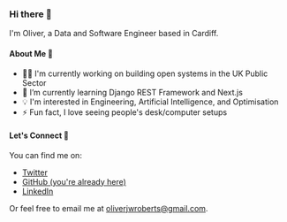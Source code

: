 ### Hi there 👋

I'm Oliver, a Data and Software Engineer based in Cardiff.

#### About Me 📌

- 👨‍💻 I'm currently working on building open systems in the UK Public Sector
- 🌱 I’m currently learning Django REST Framework and Next.js
- 💡 I'm interested in Engineering, Artificial Intelligence, and Optimisation
- ⚡ Fun fact, I love seeing people's desk/computer setups

#### Let's Connect 🤝

You can find me on:

- [Twitter](https://twitter.com/oliverjwroberts)
- [GitHub (you're already here)](https://github.com/oliverjwroberts)
- [LinkedIn](https://www.linkedin.com/in/oliverjwroberts/)

Or feel free to email me at [oliverjwroberts@gmail.com](mailto:oliverjwroberts@gmail.com).
